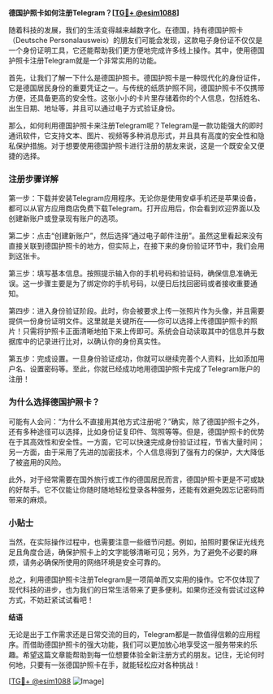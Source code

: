 **德国护照卡如何注册Telegram？[[TG💪+ @esim1088](https://t.me/s/esim1088)]**

随着科技的发展，我们的生活变得越来越数字化。在德国，持有德国护照卡（Deutsche Personalausweis）的朋友们可能会发现，这款电子身份证不仅仅是一个身份证明工具，它还能帮助我们更方便地完成许多线上操作。其中，使用德国护照卡注册Telegram就是一个非常实用的功能。

首先，让我们了解一下什么是德国护照卡。德国护照卡是一种现代化的身份证件，它是德国居民身份的重要凭证之一。与传统的纸质护照不同，德国护照卡不仅携带方便，还具备更高的安全性。这张小小的卡片里存储着你的个人信息，包括姓名、出生日期、地址等，并且可以通过电子方式验证身份。

那么，如何利用德国护照卡来注册Telegram呢？Telegram是一款功能强大的即时通讯软件，它支持文本、图片、视频等多种消息形式，并且具有高度的安全性和隐私保护措施。对于想要使用德国护照卡进行注册的朋友来说，这是一个既安全又便捷的选择。

### 注册步骤详解

第一步：下载并安装Telegram应用程序。无论你是使用安卓手机还是苹果设备，都可以从官方应用商店免费下载Telegram。打开应用后，你会看到欢迎界面以及创建新账户或登录现有账户的选项。

第二步：点击“创建新账户”，然后选择“通过电子邮件注册”。虽然这里看起来没有直接关联到德国护照卡的地方，但实际上，在接下来的身份验证环节中，我们会用到这张卡。

第三步：填写基本信息。按照提示输入你的手机号码和验证码，确保信息准确无误。这一步骤主要是为了绑定你的手机号码，以便日后找回密码或者接收重要通知。

第四步：进入身份验证阶段。此时，你会被要求上传一张照片作为头像，并且需要提供一份身份证明文件。这里就是关键所在——你可以选择上传德国护照卡的照片！只需将护照卡正面清晰地拍下来上传即可。系统会自动读取其中的信息并与数据库中的记录进行比对，以确认你的身份真实性。

第五步：完成设置。一旦身份验证成功，你就可以继续完善个人资料，比如添加用户名、设置密码等。至此，你就已经成功地用德国护照卡完成了Telegram账户的注册！

### 为什么选择德国护照卡？

可能有人会问：“为什么不直接用其他方式注册呢？”确实，除了德国护照卡之外，还有多种途径可以选择，比如身份证复印件、驾照等等。但是，德国护照卡的优势在于其高效性和安全性。一方面，它可以快速完成身份验证过程，节省大量时间；另一方面，由于采用了先进的加密技术，个人信息得到了强有力的保护，大大降低了被盗用的风险。

此外，对于经常需要在国外旅行或工作的德国居民而言，德国护照卡更是不可或缺的好帮手。它不仅能让你随时随地轻松登录各种服务，还能有效避免因忘记密码而带来的麻烦。

### 小贴士

当然，在实际操作过程中，也需要注意一些细节问题。例如，拍照时要保证光线充足且角度合适，确保护照卡上的文字能够清晰可见；另外，为了避免不必要的麻烦，请务必确保所使用的网络环境是安全可靠的。

总之，利用德国护照卡注册Telegram是一项简单而又实用的操作。它不仅体现了现代科技的进步，也为我们的日常生活带来了更多便利。如果你还没有尝试过这种方式，不妨赶紧试试看吧！

**结语**

无论是出于工作需求还是日常交流的目的，Telegram都是一款值得信赖的应用程序。而借助德国护照卡的强大功能，我们可以更加放心地享受这一服务带来的乐趣。希望这篇文章能帮助到每一位想要体验全新注册方式的朋友。记住，无论何时何地，只要有一张德国护照卡在手，就能轻松应对各种挑战！

[[TG💪+ @esim1088](https://t.me/s/esim1088) ![Image](https://i.postimg.cc/4NQfJmqS/Snipaste-2025-05-13-00-14-12.png)]
